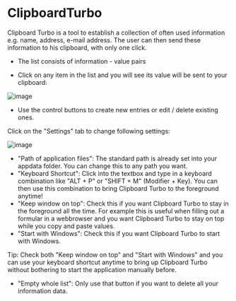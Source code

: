 # ClipboardTurbo
Clipboard Turbo is a tool to establish a collection of often used information e.g. name, address, e-mail address. The user can then send these information to his clipboard, with only one click.

- The list consists of information - value pairs

- Click on any item in the list and you will see its value will be sent to your clipboard:

![image](https://user-images.githubusercontent.com/61050719/150848339-b7c79b45-03bb-4594-b2d4-fc8337cf336e.png)

- Use the control buttons to create new entries or edit / delete existing ones.


Click on the "Settings" tab to change following settings:

![image](https://user-images.githubusercontent.com/61050719/150850218-ce2f9642-9eb9-4863-8e1d-5997d6b8d614.png)

- "Path of application files": The standard path is already set into your appdata folder. You can change this to any path you want.
- "Keyboard Shortcut": Click into the textbox and type in a keyboard combination like "ALT + P" or "SHIFT + M"  (Modifier + Key). You can then use this combination to bring Clipboard Turbo to the foreground anytime!
- "Keep window on top": Check this if you want Clipboard Turbo to stay in the foreground all the time. For example this is useful when filling out a formular in a webbrowser and you want Clipboard Turbo to stay on top while you copy and paste values.
- "Start with Windows": Check this if you want Clipboard Turbo to start with Windows.

Tip: Check both "Keep window on top" and "Start with Windows" and you can use your keyboard shortcut anytime to bring up Clipboard Turbo without bothering to start the application manually before.

- "Empty whole list": Only use that button if you want to delete all your information data.
